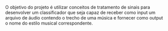 O objetivo do projeto é utilizar conceitos de tratamento de sinais para desenvolver um
classificador que seja capaz de receber como input um arquivo de áudio contendo o trecho de
uma música e fornecer como output o nome do estilo musical correspondente.
